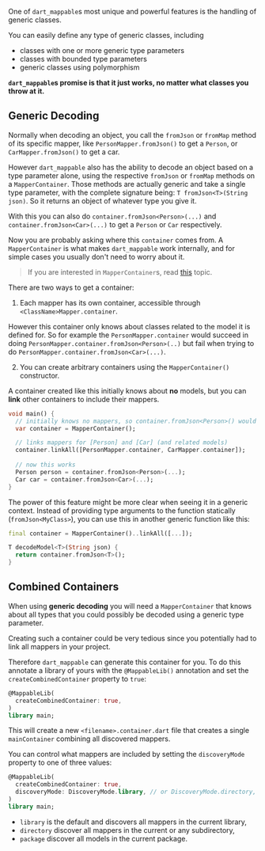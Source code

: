 One of `dart_mappable`s most unique and powerful features is the handling of generic classes.

You can easily define any type of generic classes, including

- classes with one or more generic type parameters
- classes with bounded type parameters
- generic classes using polymorphism

**`dart_mappable`s promise is that it just works, no matter what classes you throw at it.**

## Generic Decoding

Normally when decoding an object, you call the `fromJson` or `fromMap` method of its specific 
mapper, like `PersonMapper.fromJson()` to get a `Person`, or `CarMapper.fromJson()` to get a car.

However `dart_mappable` also has the ability to decode an object based on a type parameter alone, 
using the respective `fromJson` or `fromMap` methods on a `MapperContainer`. Those methods are 
actually generic and take a single type parameter, with the complete signature being: `T fromJson<T>(String json)`.
So it returns an object of whatever type you give it.

With this you can also do `container.fromJson<Person>(...)` and `container.fromJson<Car>(...)` to get a `Person` or 
`Car` respectively.

Now you are probably asking where this `container` comes from. A `MapperContainer` is what makes `dart_mappable` work
internally, and for simple cases you usually don't need to worry about it.

> If you are interested in `MapperContainer`s, read [this](../topics/Mapper%20Container-topic.html) topic.

There are two ways to get a container:

1. Each mapper has its own container, accessible through `<ClassName>Mapper.container`.

  However this container only knows about classes related to the model it is defined for. So for 
  example the `PersonMapper.container` would succeed in doing `PersonMapper.container.fromJson<Person>(..)`
  but fail when trying to do `PersonMapper.container.fromJson<Car>(...)`.

2. You can create arbitrary containers using the `MapperContainer()` constructor.

  A container created like this initially knows about **no** models, but you can **link** other containers
  to include their mappers.

  ```dart
  void main() {
    // initially knows no mappers, so container.fromJson<Person>() would fail
    var container = MapperContainer();
  
    // links mappers for [Person] and [Car] (and related models)
    container.linkAll([PersonMapper.container, CarMapper.container]);
    
    // now this works
    Person person = container.fromJson<Person>(...);
    Car car = container.fromJson<Car>(...);
  }
  ```

The power of this feature might be more clear when seeing it in a generic context. Instead of providing
type arguments to the function statically (`fromJson<MyClass>`), you can use this in another generic
function like this:

```dart
final container = MapperContainer()..linkAll([...]);

T decodeModel<T>(String json) {
  return container.fromJson<T>();
}
```

## Combined Containers

When using **generic decoding** you will need a `MapperContainer` that knows about all types that
you could possibly be decoded using a generic type parameter.

Creating such a container could be very tedious since you potentially had to link all mappers in your 
project.

Therefore `dart_mappable` can generate this container for you. To do this annotate a library of yours 
with the `@MappableLib()` annotation and set the `createCombinedContainer` property to `true`:

```dart
@MappableLib(
  createCombinedContainer: true,
)
library main;
```

This will create a new `<filename>.container.dart` file that creates a single `mainContainer` combining
all discovered mappers.

You can control what mappers are included by setting the `discoveryMode` property to one of three values:

```dart
@MappableLib(
  createCombinedContainer: true,
  discoveryMode: DiscoveryMode.library, // or DiscoveryMode.directory, DiscoveryMode.package
)
library main;
```

- `library` is the default and discovers all mappers in the current library,
- `directory` discover all mappers in the current or any subdirectory,
- `package` discover all models in the current package.
